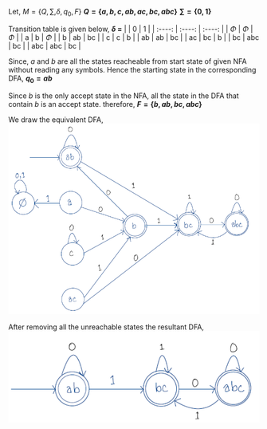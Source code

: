 Let, $M = \{Q, \sum, \delta, q_0, F\}$
**$Q = \{a, b, c, ab, ac, bc, abc\}$**
**$\sum = \{0, 1\}$**

Transition table is given below,
**$\delta$ =**
 |        |   0    |   1    |
 | :----: | :----: | :----: |
 | $\Phi$ | $\Phi$ | $\Phi$ |
 |   a    |   b    | $\Phi$ |
 |   b    |   ab   |   bc   |
 |   c    |   c    |   b    |
 |   ab   |   ab   |   bc   |
 |   ac   |   bc   |   b    |
 |   bc   |  abc   |   bc   |
 |  abc   |  abc   |   bc   |

Since, $a$ and $b$ are all the states reacheable from start state of given NFA without reading any symbols.
Hence the starting state in the corresponding DFA, 
**$q_0 = ab$**

Since $b$ is the only accept state in the NFA, all the state in the DFA that contain $b$ is an accept state.
therefore, **$F = \{b, ab, bc, abc\}$**

We draw the equivalent DFA, 
![DFA](../../img/Assignment/A3/q3_01.png)

After removing all the unreachable states the resultant DFA,
![DFA](../../img/Assignment/A3/q3_03.png)


